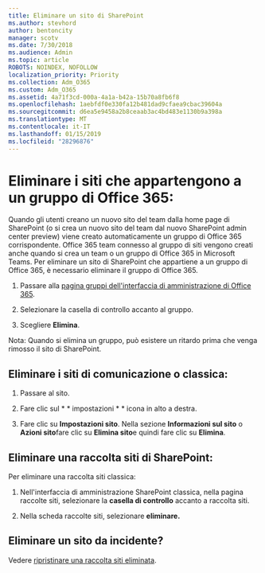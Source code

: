 ```yaml
---
title: Eliminare un sito di SharePoint
ms.author: stevhord
author: bentoncity
manager: scotv
ms.date: 7/30/2018
ms.audience: Admin
ms.topic: article
ROBOTS: NOINDEX, NOFOLLOW
localization_priority: Priority
ms.collection: Adm_O365
ms.custom: Adm_O365
ms.assetid: 4a71f3cd-000a-4a1a-b42a-15b70a8fb6f8
ms.openlocfilehash: 1aebfdf0e330fa12b481dad9cfaea9cbac39604a
ms.sourcegitcommit: d6ea5e9458a2b8ceaab3ac4bd483e1130b9a398a
ms.translationtype: MT
ms.contentlocale: it-IT
ms.lasthandoff: 01/15/2019
ms.locfileid: "28296876"
---
```

# <a name="delete-sites-that-belong-to-an-office-365-group"></a>Eliminare i siti che appartengono a un gruppo di Office 365:

Quando gli utenti creano un nuovo sito del team dalla home page di SharePoint (o si crea un nuovo sito del team dal nuovo SharePoint admin center preview) viene creato automaticamente un gruppo di Office 365 corrispondente. Office 365 team connesso al gruppo di siti vengono creati anche quando si crea un team o un gruppo di Office 365 in Microsoft Teams. Per eliminare un sito di SharePoint che appartiene a un gruppo di Office 365, è necessario eliminare il gruppo di Office 365. 
  
1. Passare alla [pagina gruppi dell'interfaccia di amministrazione di Office 365](https://portal.office.com/adminportal/home#/groups).
    
2. Selezionare la casella di controllo accanto al gruppo.
    
3. Scegliere **Elimina**.
    
Nota: Quando si elimina un gruppo, può esistere un ritardo prima che venga rimosso il sito di SharePoint.
  
## <a name="delete-communication-sites-or-classic-sites"></a>Eliminare i siti di comunicazione o classica:

1. Passare al sito.
  
2. Fare clic sul * * impostazioni * * icona in alto a destra. 
  
3. Fare clic su **Impostazioni sito**. Nella sezione **Informazioni sul sito** o **Azioni sito**fare clic su **Elimina sito**e quindi fare clic su **Elimina**.
  
## <a name="delete-a-sharepoint-site-collection"></a>Eliminare una raccolta siti di SharePoint:

Per eliminare una raccolta siti classica:
  
1. Nell'interfaccia di amministrazione SharePoint classica, nella pagina raccolte siti, selezionare la **casella di controllo** accanto a raccolta siti. 
    
2. Nella scheda raccolte siti, selezionare **eliminare.**
    
## <a name="deleted-a-site-by-accident"></a>Eliminare un sito da incidente?

Vedere [ripristinare una raccolta siti eliminata](https://go.microsoft.com/fwlink/?linkid=867660).
  

